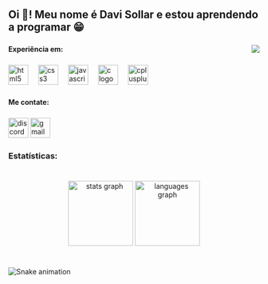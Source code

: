 <h2 align="left">Oi 👋! Meu nome é Davi Sollar e estou aprendendo a programar 😁</h2>

###

<img align="right" height="" src="https://media1.giphy.com/media/v1.Y2lkPTc5MGI3NjExYzNsdHV6cTV3NmVpZDc1cngwYmplcjBmcTh4OWZwa3RyYjBpdDRkYiZlcD12MV9pbnRlcm5hbF9naWZfYnlfaWQmY3Q9Zw/IIabNbNNRFOMvvirkR/giphy.gif"  />

###

<h4 align="left">Experiência em:</h4>

###

<div align="left">
  <img src="https://cdn.jsdelivr.net/gh/devicons/devicon/icons/html5/html5-original.svg" height="40" alt="html5 logo"  />
  <img width="12" />
  <img src="https://cdn.jsdelivr.net/gh/devicons/devicon/icons/css3/css3-original.svg" height="40" alt="css3 logo"  />
  <img width="12" />
  <img src="https://cdn.jsdelivr.net/gh/devicons/devicon/icons/javascript/javascript-original.svg" height="40" alt="javascript logo"  />
  <img width="12" />
  <img src="https://cdn.jsdelivr.net/gh/devicons/devicon/icons/c/c-original.svg" height="40" alt="c logo"  />
  <img width="12" />
  <img src="https://cdn.jsdelivr.net/gh/devicons/devicon/icons/cplusplus/cplusplus-original.svg" height="40" alt="cplusplus logo"  />
</div>

###

<h4 align="left">Me contate:</h4>

###

<div align="left">
  <img src="https://img.shields.io/static/v1?message=Discord&logo=discord&label=&color=7289DA&logoColor=white&labelColor=&style=for-the-badge" height="40" alt="discord logo"  />
  <img src="https://img.shields.io/static/v1?message=Gmail&logo=gmail&label=&color=D14836&logoColor=white&labelColor=&style=for-the-badge" height="40" alt="gmail logo"  />
</div>

###

<h3 align="left">Estatísticas:</h3>

###

<br clear="both">

<div align="center">
  <img src="https://github-readme-stats.vercel.app/api?username=HyperSonic3608&hide_title=false&hide_rank=false&show_icons=true&include_all_commits=true&count_private=true&disable_animations=false&theme=dark&locale=pt-br&hide_border=false" height="130" alt="stats graph"  />
  <img src="https://github-readme-stats.vercel.app/api/top-langs?username=HyperSonic3608&locale=pt-br&hide_title=false&layout=compact&card_width=320&langs_count=5&theme=dark&hide_border=false" height="130" alt="languages graph"  />
</div>

###

<br clear="both">

<img src="https://raw.githubusercontent.com/HyperSonic3608/HyperSonic3608/output/snake.svg" alt="Snake animation" />

###
